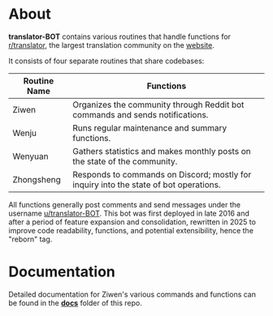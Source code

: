 # About

**translator-BOT** contains various routines that handle functions for [r/translator](https://www.reddit.com/r/translator/), the largest translation community on the [website](https://www.reddit.com). 

It consists of four separate routines that share codebases:

| Routine Name | Functions                                                                             |
|--------------|---------------------------------------------------------------------------------------|
| Ziwen        | Organizes the community through Reddit bot commands and sends notifications.          | 
| Wenju        | Runs regular maintenance and summary functions.                                       |
| Wenyuan      | Gathers statistics and makes monthly posts on the state of the community.             |
| Zhongsheng   | Responds to commands on Discord; mostly for inquiry into the state of bot operations. |

All functions generally post comments and send messages under the username [u/translator-BOT](https://www.reddit.com/user/translator-bot/). This bot was first deployed in late 2016 and after a period of feature expansion and consolidation, rewritten in 2025 to improve code readability, functions, and potential extensibility, hence the "reborn" tag.

# Documentation

Detailed documentation for Ziwen's various commands and functions can be found in the **[docs](/docs/index.md)** folder of this repo.
